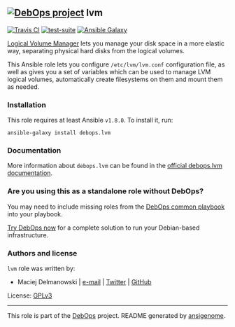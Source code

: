 ## [![DebOps project](http://debops.org/images/debops-small.png)](http://debops.org) lvm

[![Travis CI](http://img.shields.io/travis/debops/ansible-lvm.svg?style=flat)](http://travis-ci.org/debops/ansible-lvm) [![test-suite](http://img.shields.io/badge/test--suite-ansible--lvm-blue.svg?style=flat)](https://github.com/debops/test-suite/tree/master/ansible-lvm/)  [![Ansible Galaxy](http://img.shields.io/badge/galaxy-debops.lvm-660198.svg?style=flat)](https://galaxy.ansible.com/list#/roles/4402)

[Logical Volume
Manager](https://en.wikipedia.org/wiki/Logical_Volume_Manager_(Linux)) lets
you manage your disk space in a more elastic way, separating physical hard
disks from the logical volumes.

This Ansible role lets you configure `/etc/lvm/lvm.conf` configuration
file, as well as gives you a set of variables which can be used to manage
LVM logical volumes, automatically create filesystems on them and mount
them as needed.

### Installation

This role requires at least Ansible `v1.8.0`. To install it, run:

    ansible-galaxy install debops.lvm

### Documentation

More information about `debops.lvm` can be found in the
[official debops.lvm documentation](http://docs.debops.org/en/latest/ansible/roles/ansible-lvm/docs/).



### Are you using this as a standalone role without DebOps?

You may need to include missing roles from the [DebOps common
playbook](https://github.com/debops/debops-playbooks/blob/master/playbooks/common.yml)
into your playbook.

[Try DebOps now](https://github.com/debops/debops) for a complete solution to run your Debian-based infrastructure.





### Authors and license

`lvm` role was written by:
- Maciej Delmanowski | [e-mail](mailto:drybjed@gmail.com) | [Twitter](https://twitter.com/drybjed) | [GitHub](https://github.com/drybjed)

License: [GPLv3](https://tldrlegal.com/license/gnu-general-public-license-v3-%28gpl-3%29)

***

This role is part of the [DebOps](http://debops.org/) project. README generated by [ansigenome](https://github.com/nickjj/ansigenome/).
